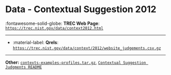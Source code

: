 # Data - Contextual Suggestion 2012 

:fontawesome-solid-globe: **TREC Web Page**: [`https://trec.nist.gov/data/context2012.html`](https://trec.nist.gov/data/context2012.html)

---

- :material-label: **Qrels**: [`https://trec.nist.gov/data/context/2012/website_judgements.csv.gz`](https://trec.nist.gov/data/context/2012/website_judgements.csv.gz)


---

**Other:** [`contexts-examples-profiles.tar.gz`](https://trec.nist.gov/data/context/2012/contexts-examples-profiles.tar.gz), [`Contextual Suggestion Judgments README`](https://trec.nist.gov/data/context/2012/context.README.txt)
